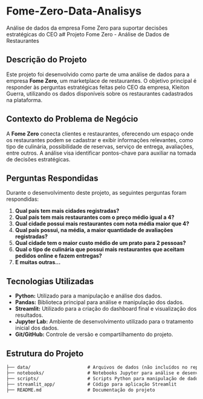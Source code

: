 # Fome-Zero-Data-Analisys
Análise de dados da empresa Fome Zero para suportar decisões estratégicas do CEO
a# Projeto Fome Zero - Análise de Dados de Restaurantes

## Descrição do Projeto

Este projeto foi desenvolvido como parte de uma análise de dados para a empresa **Fome Zero**, um marketplace de restaurantes. O objetivo principal é responder às perguntas estratégicas feitas pelo CEO da empresa, Kleiton Guerra, utilizando os dados disponíveis sobre os restaurantes cadastrados na plataforma.

## Contexto do Problema de Negócio

A **Fome Zero** conecta clientes e restaurantes, oferecendo um espaço onde os restaurantes podem se cadastrar e exibir informações relevantes, como tipo de culinária, possibilidade de reservas, serviço de entrega, avaliações, entre outros. A análise visa identificar pontos-chave para auxiliar na tomada de decisões estratégicas.

## Perguntas Respondidas

Durante o desenvolvimento deste projeto, as seguintes perguntas foram respondidas:
1. **Qual país tem mais cidades registradas?**
2. **Qual país tem mais restaurantes com o preço médio igual a 4?**
3. **Qual cidade possui mais restaurantes com nota média maior que 4?**
4. **Qual país possui, na média, a maior quantidade de avaliações registradas?**
5. **Qual cidade tem o maior custo médio de um prato para 2 pessoas?**
6. **Qual o tipo de culinária que possui mais restaurantes que aceitam pedidos online e fazem entregas?**
7. **E muitas outras...**

## Tecnologias Utilizadas

- **Python:** Utilizado para a manipulação e análise dos dados.
- **Pandas:** Biblioteca principal para análise e manipulação dos dados.
- **Streamlit:** Utilizado para a criação do dashboard final e visualização dos resultados.
- **Jupyter Lab:** Ambiente de desenvolvimento utilizado para o tratamento inicial dos dados.
- **Git/GitHub:** Controle de versão e compartilhamento do projeto.

## Estrutura do Projeto

```markdown
├── data/                     # Arquivos de dados (não incluídos no repositório)
├── notebooks/                # Notebooks Jupyter para análise e desenvolvimento inicial
├── scripts/                  # Scripts Python para manipulação de dados
├── streamlit_app/            # Código para aplicação Streamlit
├── README.md                 # Documentação do projeto
